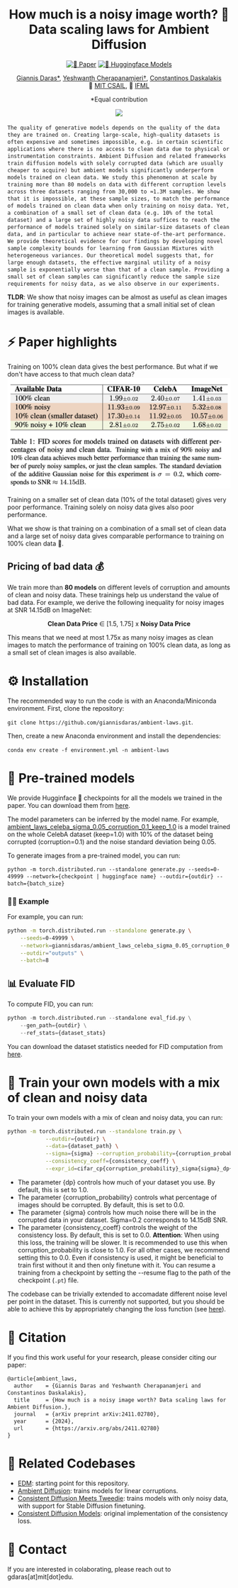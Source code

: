 <div align="center">

# How much is a noisy image worth? 👀<br /> Data scaling laws for Ambient Diffusion

[![📄 Paper](https://img.shields.io/badge/Paper-arXiv%3A2411.02780-blue)](https://arxiv.org/abs/2411.02780) [![🤗 Huggingface Models](https://img.shields.io/badge/Models-Huggingface-orange)](https://huggingface.co/giannisdaras?search_models=ambient_laws)

[Giannis Daras*](https://giannisdaras.github.io/), [Yeshwanth Cherapanamjeri†](https://yeshwanth94.github.io/), [Constantinos Daskalakis](https://people.csail.mit.edu/costis/)<br />
🏫 [MIT CSAIL](https://www.csail.mit.edu/), 🏫 [IFML](https://www.ifml.institute/index.php/)

*Equal contribution

![](https://giannisdaras.github.io/images/image_worth.png)
</div>

```
The quality of generative models depends on the quality of the data they are trained on. Creating large-scale, high-quality datasets is often expensive and sometimes impossible, e.g. in certain scientific applications where there is no access to clean data due to physical or instrumentation constraints. Ambient Diffusion and related frameworks train diffusion models with solely corrupted data (which are usually cheaper to acquire) but ambient models significantly underperform models trained on clean data. We study this phenomenon at scale by training more than 80 models on data with different corruption levels across three datasets ranging from 30,000 to ≈1.3M samples. We show that it is impossible, at these sample sizes, to match the performance of models trained on clean data when only training on noisy data. Yet, a combination of a small set of clean data (e.g. 10% of the total dataset) and a large set of highly noisy data suffices to reach the performance of models trained solely on similar-size datasets of clean data, and in particular to achieve near state-of-the-art performance. We provide theoretical evidence for our findings by developing novel sample complexity bounds for learning from Gaussian Mixtures with heterogeneous variances. Our theoretical model suggests that, for large enough datasets, the effective marginal utility of a noisy sample is exponentially worse than that of a clean sample. Providing a small set of clean samples can significantly reduce the sample size requirements for noisy data, as we also observe in our experiments.
```

**TLDR**: We show that noisy images can be almost as useful as clean images for training generative models, assuming that a small initial set of clean images is available.

# ⚡️ Paper highlights 

Training on 100\% clean data gives the best performance. But what if we don't have access to that much clean data?
![](figs/table.png)

Training on a smaller set of clean data (10% of the total dataset) gives very poor performance. Training solely on noisy data gives also poor performance.

What we show is that training on a combination of a small set of clean data and a large set of noisy data gives comparable performance to training on 100\% clean data 🤯.

## Pricing of bad data 💰

We train more than **80 models** on different levels of corruption and amounts of clean and noisy data. These trainings help us understand the value of bad data. For example, we derive the following inequality for noisy images at SNR 14.15dB on ImageNet:

<div align="center">

  **Clean Data Price** ∈ [1.5, 1.75] x **Noisy Data Price**
</div>

This means that we need at most 1.75x as many noisy images as clean images to match the performance of training on 100\% clean data, as long as a small set of clean images is also available.




# ⚙️ Installation
The recommended way to run the code is with an Anaconda/Miniconda environment.
First, clone the repository: 

`git clone https://github.com/giannisdaras/ambient-laws.git`.

Then, create a new Anaconda environment and install the dependencies:

`conda env create -f environment.yml -n ambient-laws`

# 🤖 Pre-trained models

We provide Hugginface 🤗 checkpoints for all the models we trained in the paper. You can download them from [here](https://huggingface.co/giannisdaras?search_models=ambient_laws). 

The model parameters can be inferred by the model name. For example, [ambient_laws_celeba_sigma_0.05_corruption_0.1_keep_1.0](https://huggingface.co/giannisdaras/ambient_laws_celeba_sigma_0.05_corruption_0.1_keep_1.0) is a model trained on the whole CelebA dataset (keep=1.0) with 10\% of the dataset being corrupted (corruption=0.1) and the noise standard deviation being 0.05. 

To generate images from a pre-trained model, you can run:
```
python -m torch.distributed.run --standalone generate.py --seeds=0-49999 --network={checkpoint | huggingface name} --outdir={outdir} --batch={batch_size}
```
### 🧑‍🏫 Example

For example, you can run:
```bash
python -m torch.distributed.run --standalone generate.py \
    --seeds=0-49999 \
    --network=giannisdaras/ambient_laws_celeba_sigma_0.05_corruption_0.1_keep_1.0 \
    --outdir="outputs" \
    --batch=8
```
## 📊 Evaluate FID

To compute FID, you can run:
```python
python -m torch.distributed.run --standalone eval_fid.py \
    --gen_path={outdir} \
    --ref_stats={dataset_stats}
```
You can download the dataset statistics needed for FID computation from [here](https://nvlabs-fi-cdn.nvidia.com/edm/fid-refs/).


# 🥷 Train your own models with a mix of clean and noisy data 

To train your own models with a mix of clean and noisy data, you can run:

```bash
python -m torch.distributed.run --standalone train.py \
            --outdir={outdir} \
            --data={dataset_path} \
            --sigma={sigma} --corruption_probability={corruption_probability} --dataset_keep_percentage={dp} \
            --consistency_coeff={consistency_coeff} \
            --expr_id=cifar_cp{corruption_probability}_sigma{sigma}_dp{dp}_cc{consistency_coeff}"""
```

* The parameter {dp} controls how much of your dataset you use. By default, this is set to 1.0.
* The parameter {corruption_probability} controls what percentage of images should be corrupted. By default, this is set to 0.0.
* The parameter {sigma} controls how much noise there will be in the corrupted data in your dataset. Sigma=0.2 corresponds to 14.15dB SNR.
* The parameter {consistency_coeff} controls the weight of the consistency loss. By default, this is set to 0.0. **Attention**: When using this loss, the training will be slower. It is recommended to use this when corruption_probability is close to 1.0. For all other cases, we recommend setting this to 0.0. Even if consistency is used, it might be beneficial to train first without it and then only finetune with it. You can resume a training from a checkpoint by setting the --resume flag to the path of the checkpoint (`.pt`) file.

The codebase can be trivially extended to accomadate different noise level per point in the dataset. This is currently not supported, but you should be able to achieve this by appropriately changing the loss function (see [here](https://github.com/giannisdaras/ambient-laws/blob/main/training/loss.py)).


# 📄 Citation

If you find this work useful for your research, please consider citing our paper:

```
@article{ambient_laws,
  author    = {Giannis Daras and Yeshwanth Cherapanamjeri and Constantinos Daskalakis},
  title     = {How much is a noisy image worth? Data scaling laws for Ambient Diffusion.},
  journal   = {arXiv preprint arXiv:2411.02780},
  year      = {2024},
  url       = {https://arxiv.org/abs/2411.02780}
}
```

# 🔗 Related Codebases

* [EDM](https://github.com/NVlabs/edm): starting point for this repository.
* [Ambient Diffusion](https://github.com/giannisdaras/ambient-diffusion): trains models for linear corruptions.
* [Consistent Diffusion Meets Tweedie](https://github.com/giannisdaras/ambient-tweedie): trains models with only noisy data, with support for Stable Diffusion finetuning.
* [Consistent Diffusion Models](https://github.com/giannisdaras/cdm): original implementation of the consistency loss.


# 📧 Contact

If you are interested in colaborating, please reach out to gdaras[at]mit[dot]edu.


